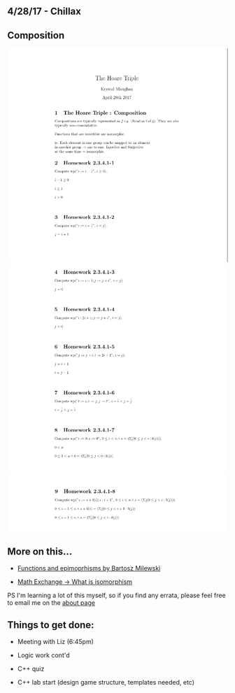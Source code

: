 ## 4/28/17 - Chillax

## Composition 

![h_5_001](/images/h_5_001.png)
![h_5_002](/images/h_5_002.png)
![h_5_003](/images/h_5_003.png)

## More on this...
- [Functions and epimoprhisms by Bartosz Milewski](https://www.youtube.com/watch?v=O2lZkr-aAqk)

- [Math Exchange -> What is isomorphism](https://math.stackexchange.com/questions/441758/what-does-isomorphic-mean-in-linear-algebra)

PS I'm learning a lot of this myself, so if you find any errata, 
please feel free to email me on the [about page](https://kammitama5.github.io/about/)

## Things to get done:

- Meeting with Liz (6:45pm)

- Logic work cont'd

- C++ quiz

- C++ lab start (design game structure, templates needed, etc)


